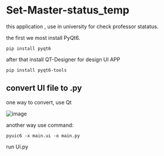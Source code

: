 # Set-Master-status_temp

this application , use in university for check professor statatus.

the first we most install PyQt6.

``` pip install pyqt6 ```

after that install QT-Designer for design UI APP

```pip install pyqt6-tools```

## convert UI file to .py

one way to convert, use Qt

![image](https://user-images.githubusercontent.com/76733942/218256497-53cc2ada-3285-4af2-97ac-3f47f2350392.png)

another way use command:

```pyuic6 -x main.ui -o main.py```


run Ui.py
